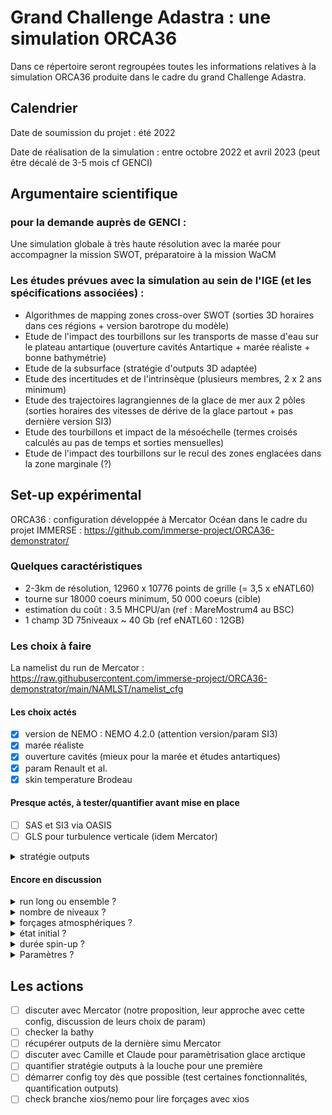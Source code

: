 # Grand Challenge Adastra : une simulation ORCA36

Dans ce répertoire seront regroupées toutes les informations relatives à la simulation ORCA36 produite dans le cadre du grand Challenge Adastra.

## Calendrier

Date de soumission du projet : été 2022

Date de réalisation de la simulation : entre octobre 2022 et avril 2023 (peut être décalé de 3-5 mois cf GENCI)

## Argumentaire scientifique

### pour la demande auprès de GENCI :

 Une simulation globale à très haute résolution avec la marée pour accompagner la mission SWOT, préparatoire à la mission WaCM

### Les études prévues avec la simulation au sein de l'IGE (et les spécifications associées) :

 - Algorithmes de mapping zones cross-over SWOT (sorties 3D horaires dans ces régions + version barotrope du modèle)
 - Etude de l'impact des tourbillons sur les transports de masse d'eau sur le plateau antartique (ouverture cavités Antartique + marée réaliste + bonne bathymétrie) 
 - Etude de la subsurface (stratégie d'outputs 3D adaptée)
 - Etude des incertitudes et de l'intrinsèque (plusieurs membres, 2 x 2 ans minimum)
 - Etude des trajectoires lagrangiennes de la glace de mer aux 2 pôles (sorties horaires des vitesses de dérive de la glace partout + pas dernière version SI3)
 - Etude des tourbillons et impact de la mésoéchelle (termes croisés calculés au pas de temps et sorties mensuelles)
 - Etude de l'impact des tourbillons sur le recul des zones englacées dans la zone marginale (?)


## Set-up expérimental

ORCA36 : configuration développée à Mercator Océan dans le cadre du projet IMMERSE : https://github.com/immerse-project/ORCA36-demonstrator/

### Quelques caractéristiques

  - 2-3km de résolution, 12960 x 10776 points de grille (= 3,5 x eNATL60)
  - tourne sur 18000 coeurs minimum, 50 000 coeurs  (cible)
  - estimation du coût : 3.5 MHCPU/an (ref : MareMostrum4 au BSC)
  - 1 champ 3D 75niveaux ~ 40 Gb (ref eNATL60 : 12GB)


### Les choix à faire

La namelist du run de Mercator : https://raw.githubusercontent.com/immerse-project/ORCA36-demonstrator/main/NAMLST/namelist_cfg

#### Les choix actés

  - [x] version de NEMO : NEMO 4.2.0 (attention version/param SI3)
  - [x] marée réaliste
  - [x] ouverture cavités (mieux pour la marée et études antartiques)
  - [x] param Renault et al.
  - [x] skin temperature Brodeau 

#### Presque actés, à tester/quantifier avant mise en place

  - [ ] SAS et SI3 via OASIS
  - [ ] GLS pour turbulence verticale (idem Mercator)
<details>
<summary> stratégie outputs </summary>
 
   - [ ] quelques sorties pendant le spin-up, le maximum possible pour les dernières années 
   - [ ] sorties horaires de surface + certaines profondeurs (100m, 1000m)
   - [ ] sorties journalières 3D
   - [ ] sorties horaires 3D quelques régions cross-over
   - [ ] sorties horaires sections, profils
   - [ ] moyennes mensuelles termes croisés calculés au pas de temps
   - pseudo-obs :
     - [ ] ARGO
     - [ ] traces satellite Nadir
     - [ ] courantomètres
  
</details>

#### Encore en discussion

<details>
<summary> run long ou ensemble ? </summary>
  
   - [ ] un run le plus long possible (POUR : un seul run à gérer/ CONTRE : plus de chances de tomber sur un blocage, dérive par rapport bonne stratification)
   - [ ] un spin-up + 2 membres (POUR : suffisant pour développer un spread / CONTRE : pas assez de membres pour étude décohérences)
   - [ ] un spin-up + x membres (POUR : mieux pour décohérences / CONTRE : complexité de la gestion des runs)
  
</details>

<details>
<summary> nombre de niveaux ? </summary>
  
   - [ ] 75 (POUR : taille des outputs/ CONTRE : pas suffisant pour les fines échelles par rapport à la résolution horizontale)
   - [ ] 121 (POUR : bien adaptée pour glace antartique / CONTRE : )
   - [ ] 150 (POUR: encore mieux pour les fines échelles, overflows / CONTRE : outputs 2X plus gros)
  
</details>

<details>
<summary> forçages atmosphériques ? </summary>
 
   - [ ] ERA5 (POUR : meilleure résolution / CONTRE : chocs à chaque analyses, flux des inputs trop gros pour l'instant)
   - [ ] JRA55 (POUR : mieux connus / CONTRE : basse résolution)
   - [ ] utilisation avec XIOS peut être une solution
  
</details>

<details>
<summary> état initial ? </summary>
 
   - [ ] restart simulation Clément Bricaud
   - [ ] réanalyse GLORYS12 (moyenne mensuelle)
   - [ ] état initial dans les cavités à construire (Pierre Mathiot)
  
</details>


<details>
<summary> durée spin-up ? </summary>
 
   - [ ] 1 an
   - [ ] 2 ans
   - [ ] x années (HYCOM 15 ans...)
  
</details>


<details>
<summary> Paramètres ? </summary>
 
   - [ ] UBS pour momentum (idem Mercator)
   - [ ] FCT pour traceurs (idem Mercator ordre 4)
   - [ ] forçage pression atmosphérique (idem Mercator, fichier ECWF horaire)
   - [ ] paramètres viscosité
   - [ ] QCO ? (=vvl dégradé)
  
</details>


## Les actions

  -  [ ] discuter avec Mercator (notre proposition, leur approche avec cette config, discussion de leurs choix de param)
  -  [ ] checker la bathy
  -  [ ] récupérer outputs de la dernière simu Mercator 
  -  [ ] discuter avec Camille et Claude pour paramètrisation glace arctique
  -  [ ] quantifier stratégie outputs à la louche pour une première
  -  [ ] démarrer config toy dès que possible (test certaines fonctionnalités, quantification outputs)
  -  [ ] check branche xios/nemo pour lire forçages avec xios
